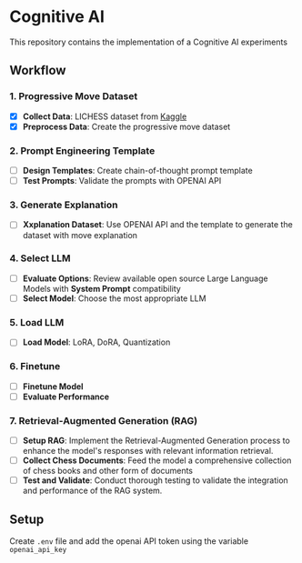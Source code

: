 # Cognitive AI

This repository contains the implementation of a Cognitive AI experiments

## Workflow

### 1. Progressive Move Dataset

- [x] **Collect Data**: LICHESS dataset from [Kaggle](https://www.kaggle.com/datasets/datasnaek/chess)
- [x] **Preprocess Data**: Create the progressive move dataset

### 2. Prompt Engineering Template

- [ ] **Design Templates**: Create chain-of-thought prompt template
- [ ] **Test Prompts**: Validate the prompts with OPENAI API

### 3. Generate Explanation

- [ ] **Xxplanation Dataset**: Use OPENAI API and the template to generate the dataset with move explanation

### 4. Select LLM

- [ ] **Evaluate Options**: Review available open source Large Language Models with **System Prompt** compatibility
- [ ] **Select Model**: Choose the most appropriate LLM

### 5. Load LLM

- [ ] **Load Model**: LoRA, DoRA, Quantization

### 6. Finetune

- [ ] **Finetune Model**
- [ ] **Evaluate Performance**

### 7. Retrieval-Augmented Generation (RAG)

- [ ] **Setup RAG**: Implement the Retrieval-Augmented Generation process to enhance the model's responses with relevant information retrieval.
- [ ] **Collect Chess Documents**: Feed the model a comprehensive collection of chess books and other form of documents
- [ ] **Test and Validate**: Conduct thorough testing to validate the integration and performance of the RAG system.

## Setup

Create ```.env``` file and add the openai API token using the variable ```openai_api_key```